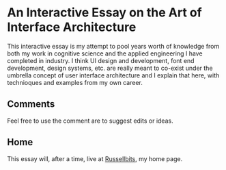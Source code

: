 # An Interactive Essay on the Art of Interface Architecture

This interactive essay is my attempt to pool years worth of knowledge from both my work in cognitive science and the applied engineering I have completed in industry. I think UI design and development, font end development, design systems, etc. are really meant to co-exist under the umbrella concept of user interface architecture and I explain that here, with technioques and examples from my own career.

## Comments

Feel free to use the comment are to suggest edits or ideas.

## Home

This essay will, after a time, live at [Russellbits](https://russellbits.com), my home page.
